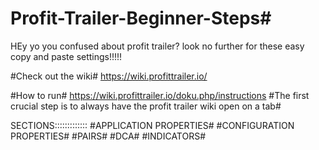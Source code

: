 # Profit-Trailer-Beginner-Steps#
HEy yo you confused about profit trailer? look no further for these easy copy and paste settings!!!!!

#Check out the wiki#
https://wiki.profittrailer.io/

#How to run#
https://wiki.profittrailer.io/doku.php/instructions
#The first crucial step is to always have the profit trailer wiki open on a tab#

SECTIONS:::::::::::::
#APPLICATION PROPERTIES#
#CONFIGURATION PROPERTIES#
#PAIRS#
#DCA#
#INDICATORS#

